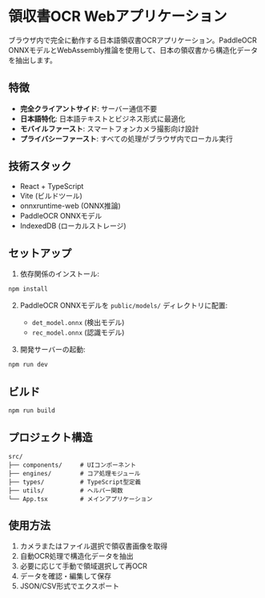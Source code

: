 # 領収書OCR Webアプリケーション

ブラウザ内で完全に動作する日本語領収書OCRアプリケーション。PaddleOCR ONNXモデルとWebAssembly推論を使用して、日本の領収書から構造化データを抽出します。

## 特徴

- **完全クライアントサイド**: サーバー通信不要
- **日本語特化**: 日本語テキストとビジネス形式に最適化
- **モバイルファースト**: スマートフォンカメラ撮影向け設計
- **プライバシーファースト**: すべての処理がブラウザ内でローカル実行

## 技術スタック

- React + TypeScript
- Vite (ビルドツール)
- onnxruntime-web (ONNX推論)
- PaddleOCR ONNXモデル
- IndexedDB (ローカルストレージ)

## セットアップ

1. 依存関係のインストール:
```bash
npm install
```

2. PaddleOCR ONNXモデルを `public/models/` ディレクトリに配置:
   - `det_model.onnx` (検出モデル)
   - `rec_model.onnx` (認識モデル)

3. 開発サーバーの起動:
```bash
npm run dev
```

## ビルド

```bash
npm run build
```

## プロジェクト構造

```
src/
├── components/     # UIコンポーネント
├── engines/        # コア処理モジュール
├── types/          # TypeScript型定義
├── utils/          # ヘルパー関数
└── App.tsx         # メインアプリケーション
```

## 使用方法

1. カメラまたはファイル選択で領収書画像を取得
2. 自動OCR処理で構造化データを抽出
3. 必要に応じて手動で領域選択して再OCR
4. データを確認・編集して保存
5. JSON/CSV形式でエクスポート